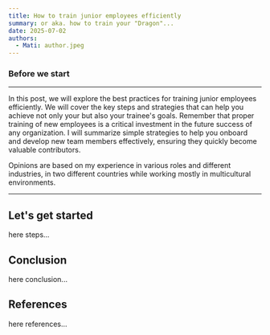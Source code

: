 ```yaml
---
title: How to train junior employees efficiently
summary: or aka. how to train your "Dragon"...
date: 2025-07-02
authors:
  - Mati: author.jpeg
---
```


### Before we start

---

In this post, we will explore the best practices for training junior employees efficiently. We will cover the key steps and strategies that can help you achieve not only your but also your trainee's goals. Remember that proper training of new employees is a critical investment in the future success of any organization.
I will summarize simple strategies to help you onboard and develop new team members effectively, ensuring they quickly become valuable contributors.

Opinions are based on my experience in various roles and different industries, in two different countries while working mostly in multicultural environments.

---

## Let's get started

here steps...

## Conclusion

here conclusion...

## References

here references...
